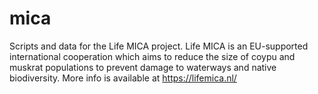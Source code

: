 # mica
Scripts and data for the Life MICA project. Life MICA is an EU-supported international cooperation which aims to reduce the size of coypu and muskrat populations to prevent damage to waterways and native biodiversity. More info is available at https://lifemica.nl/
